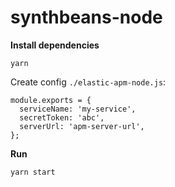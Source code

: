 # synthbeans-node

**Install dependencies**
```
yarn
```

Create config `./elastic-apm-node.js`:
``` 
module.exports = {
  serviceName: 'my-service',
  secretToken: 'abc',
  serverUrl: 'apm-server-url',
};
```

**Run**
```
yarn start
```
